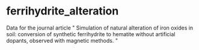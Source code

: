 # ferrihydrite_alteration
Data for the journal article " Simulation of natural alteration of iron oxides in soil: conversion of synthetic ferrihydrite to hematite without artificial dopants, observed with magnetic methods. "
